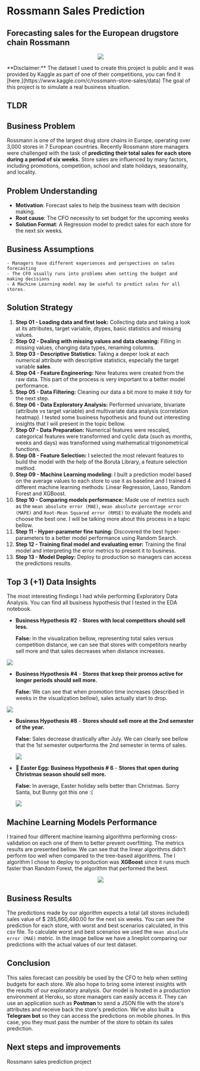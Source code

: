 # Rossmann Sales Prediction

## Forecasting sales for the European drugstore chain Rossmann

<p align="center">
  <img src="https://github.com/mvrcosp/Rossmann/blob/main/img/Rossmann.png">
</p>
**Disclaimer:** The dataset I used to create this project is public and it was provided by Kaggle as part of one of their competitions, you can find it [here.](https://www.kaggle.com/c/rossmann-store-sales/data)  The goal of this project is to simulate a real business situation.  

## TLDR

## Business Problem

Rossmann is one of the largest drug store chains in Europe, operating over 3,000 stores in 7 European countries. Recently Rossmann store managers were challenged with the task of **predicting their total sales for each store during a period of six weeks.** Store sales are influenced by many factors, including promotions, competition, school and state holidays, seasonality, and locality. 

## Problem Understanding

* **Motivation**: Forecast sales to help the business team with decision making.
* **Root cause**: The CFO necessity to set budget for the upcoming weeks
* **Solution Format**: A Regression model to predict sales for each store for the next six weeks.

## Business Assumptions

	- Managers have different experiences and perspectives on sales forecasting
	- The CFO usually runs into problems when setting the budget and making decisions
	- A Machine Learning model may be useful to predict sales for all stores.

## Solution Strategy

1. **Step 01 - Loading data and first look:** Collecting data and taking a look at its attributes, target variable, dtypes, basic statistics and missing values. 
2. **Step 02 - Dealing with missing values and data cleaning:** Filling in missing values, changing data types, renaming columns.
3. **Step 03 - Descriptive Statistics:** Taking a deeper look at each numerical attribute with descriptive statistics, especially the target variable **sales**.
4. **Step 04 - Feature Engineering:** New features were created from the raw data. This part of the process is very important to a better model performance.
3. **Step 05 -  Data Filtering:** Cleaning our data a bit more to make it tidy for the next step.
3. **Step 06 - Data Exploratory Analysis:** Performed univariate, bivariate (attribute vs target variable) and multivariate data analysis (correlation heatmap). I tested some business hypothesis and found out interesting insights that I will present in the topic bellow.
3. **Step 07 - Data Preparation:**  Numerical features were rescaled, categorical features were transformed and cyclic data (such as months, weeks and days) was transformed using mathematical trigonometrical functions.
3. **Step 08 - Feature Selection:**  I selected the most relevant features to build the model with the help of the Boruta Library, a feature selection method. 
3. **Step 09 - Machine Learning modeling:** I built a prediction model based on the average values to each store to use it as baseline and I trained 4 different machine learning methods: Linear Regression, Lasso, Random Forest and XGBoost. 
3. **Step 10 - Comparing models performance:**  Made use of metrics such as the `mean absolute error (MAE)`, `mean absolute percentage error (MAPE)` and `Root-Mean Squared error (RMSE)` to evaluate the models and choose the best one. I will be talking more about this process in a topic bellow.
3. **Step 11 - Hyper-parameter fine tuning:** Discovered the best hyper-parameters to a better model performance using Random Search.
3. **Step 12 - Training final model and evaluating error:** Training the final model and interpreting  the error metrics to present it to business.
3. **Step 13 - Model Deploy:** Deploy to production so managers can access the predictions results.

## Top 3 (+1) Data Insights

The most interesting findings I had while performing Exploratory Data Analysis. You can  find all business hypothesis that I tested in the EDA notebook.

* **Business Hypothesis #2** - **Stores with local competitors should sell less.**

  **False:** In the visualization bellow, representing total sales versus competition distance, we can see that stores with competitors nearby sell more and that sales decreases when distance increases.

<p align="left">
  <img src="https://github.com/mvrcosp/Rossmann/blob/main/img/CompetitionDistanceBinned.png">
</p>

* **Business Hypothesis #4** - **Stores that keep their promos active for longer periods should sell more.**

  **False:** We can see that when promotion time increases (described in weeks in the visualization bellow), sales actually start to drop.

<p align="left">
  <img src="https://github.com/mvrcosp/Rossmann/blob/main/img/SalesOverWeeks.png">
</p>


* **Business Hypothesis #8** - **Stores should sell more at the 2nd semester of the year.**

  **False:** Sales decrease drastically after July. We can clearly see bellow that the 1st semester  outperforms the 2nd semester in terms of sales.

  <p align="left">
    <img src="https://github.com/mvrcosp/Rossmann/blob/main/img/SalesThroughoutTheMonths.png">
  </p>


* 🐰 **Easter Egg:  Business Hypothesis # 6** - **Stores that open during Christmas season should sell more.**

  **False:** In average, Easter holiday sells better than Christmas. Sorry Santa, but Bunny got this one :(

  <p align="left">
    <img src="https://github.com/mvrcosp/Rossmann/blob/main/img/SalesHolidays.png">
  </p>

## Machine Learning Models Performance

I trained four different machine learning algorithms performing cross-validation on each one of them to better prevent overfitting. The metrics results are presented bellow. We can see that the linear algorithms didn't perform too well when compared to the tree-based algorithms. The I algorithm I chose to deploy to production was **XGBoost** since it runs much faster than Random Forest, the algorithm that performed the best. 

  <p align="center">
    <img src="https://github.com/mvrcosp/Rossmann/blob/main/img/MetricsResults.png">
  </p>


## Business Results

The predictions made by our algorithm expects a total (all stores included) sales value of $ 285,860,480.00 for the next six weeks. You can see the prediction for each store, with worst and best scenarios calculated, in this csv file. To calculate worst and best scenarios we used the `mean absolute error (MAE)` metric. In the image bellow we have a lineplot comparing our predictions with the actual values of our test dataset.

## Conclusion

This sales forecast can possibly be used by the CFO to help when setting budgets for each store. We also hope to bring some interest insights with the results of our exploratory analysis. Our model is hosted in a production environment at Heroku, so store managers can easily access it. They can use an application such as **Postman** to send a JSON file with the store's attributes and receive back the store's prediction. We've also built a **Telegram bot** so they can access the predictions on mobile phones. In this case, you they must pass the number of the store to obtain its sales prediction. 

## Next steps and improvements









 Rossmann sales prediction project

